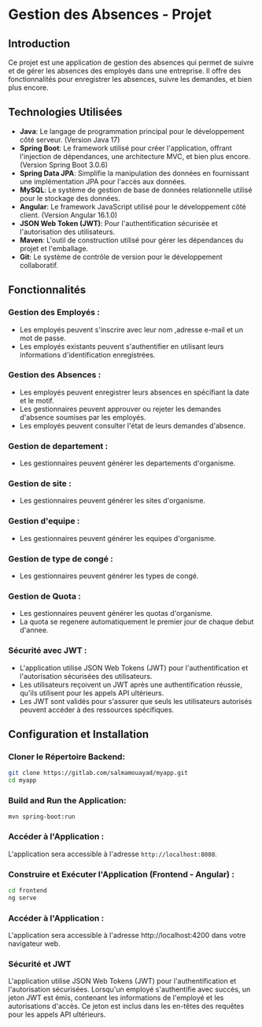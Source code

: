 # Gestion des Absences - Projet

## Introduction

Ce projet est une application de gestion des absences qui permet de suivre et de gérer les absences des employés dans une entreprise. Il offre des fonctionnalités pour enregistrer les absences, suivre les demandes, et bien plus encore.

## Technologies Utilisées

- **Java**: Le langage de programmation principal pour le développement côté serveur. (Version Java 17)
- **Spring Boot**: Le framework utilisé pour créer l'application, offrant l'injection de dépendances, une architecture MVC, et bien plus encore. (Version Spring Boot 3.0.6)
- **Spring Data JPA**: Simplifie la manipulation des données en fournissant une implémentation JPA pour l'accès aux données.
- **MySQL**: Le système de gestion de base de données relationnelle utilisé pour le stockage des données.
- **Angular**: Le framework JavaScript utilisé pour le développement côté client. (Version Angular 16.1.0)
- **JSON Web Token (JWT)**: Pour l'authentification sécurisée et l'autorisation des utilisateurs.
- **Maven**: L'outil de construction utilisé pour gérer les dépendances du projet et l'emballage.
- **Git**: Le système de contrôle de version pour le développement collaboratif.

## Fonctionnalités

### Gestion des Employés :

- Les employés peuvent s'inscrire avec leur nom ,adresse e-mail et un mot de passe.
- Les employés existants peuvent s'authentifier en utilisant leurs informations d'identification enregistrées.

### Gestion des Absences :

- Les employés peuvent enregistrer leurs absences en spécifiant la date et le motif.
- Les gestionnaires peuvent approuver ou rejeter les demandes d'absence soumises par les employés.
- Les employés peuvent consulter l'état de leurs demandes d'absence.

### Gestion de departement :

- Les gestionnaires peuvent générer les departements d'organisme.

### Gestion de site :

- Les gestionnaires peuvent générer les sites d'organisme.

### Gestion d'equipe :

- Les gestionnaires peuvent générer les equipes d'organisme.

### Gestion de type de congé :

- Les gestionnaires peuvent générer les types de congé.

### Gestion de Quota :

- Les gestionnaires peuvent générer les quotas d'organisme.
- La quota se regenere automatiquement le premier jour de chaque debut d'annee.

### Sécurité avec JWT :

- L'application utilise JSON Web Tokens (JWT) pour l'authentification et l'autorisation sécurisées des utilisateurs.
- Les utilisateurs reçoivent un JWT après une authentification réussie, qu'ils utilisent pour les appels API ultérieurs.
- Les JWT sont validés pour s'assurer que seuls les utilisateurs autorisés peuvent accéder à des ressources spécifiques.

## Configuration et Installation

### Cloner le Répertoire Backend:

```bash
git clone https://gitlab.com/salmamouayad/myapp.git
cd myapp

  ```

### Build and Run the Application:
   ```
   mvn spring-boot:run
   ```

### Accéder à l'Application :

L'application sera accessible à l'adresse `http://localhost:8080`.

### Construire et Exécuter l'Application (Frontend - Angular) :
```bash
cd frontend
ng serve
  ```
### Accéder à l'Application :

L'application sera accessible à l'adresse http://localhost:4200 dans votre navigateur web.

### Sécurité et JWT
L'application utilise JSON Web Tokens (JWT) pour l'authentification et l'autorisation sécurisées. Lorsqu'un employé s'authentifie avec succès, un jeton JWT est émis, contenant les informations de l'employé et les autorisations d'accès. Ce jeton est inclus dans les en-têtes des requêtes pour les appels API ultérieurs.

